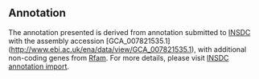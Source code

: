 
Annotation
----------

The annotation presented is derived from annotation submitted to
[INSDC](http://www.insdc.org) with the assembly accession [GCA\_007821535.1]
(http://www.ebi.ac.uk/ena/data/view/GCA_007821535.1),
with additional non-coding genes from
[Rfam](http://rfam.xfam.org/). For more details, please visit [INSDC
annotation import](http://ensemblgenomes.org/info/data/insdc_annotation).
